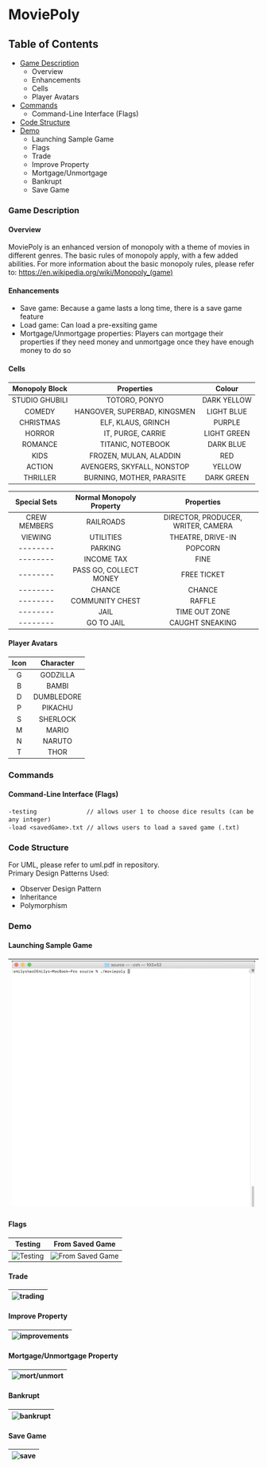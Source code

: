 # MoviePoly

## Table of Contents
* [Game Description](#game-description)
  * Overview
  * Enhancements
  * Cells
  * Player Avatars
* [Commands](#commands)
  * Command-Line Interface (Flags)
* [Code Structure](#code-structure)
* [Demo](#demo)
  * Launching Sample Game
  * Flags
  * Trade
  * Improve Property
  * Mortgage/Unmortgage
  * Bankrupt
  * Save Game

### Game Description
#### Overview
MoviePoly is an enhanced version of monopoly with a theme of movies in different genres. The basic rules of monopoly apply, with a few added abilities. For more information about the basic monopoly rules, please refer to: https://en.wikipedia.org/wiki/Monopoly_(game)
#### Enhancements
* Save game: Because a game lasts a long time, there is a save game feature
* Load game: Can load a pre-exsiting game
* Mortgage/Unmortgage properties: Players can mortgage their properties if they need money and unmortgage once they have enough money to do so
#### Cells
|**Monopoly Block**|**Properties**|**Colour**|
|:-------:|:-------:|:-------:|
|STUDIO GHUBILI|TOTORO, PONYO|DARK YELLOW|
|COMEDY|HANGOVER, SUPERBAD, KINGSMEN|LIGHT BLUE|
|CHRISTMAS|ELF, KLAUS, GRINCH|PURPLE|
|HORROR|IT, PURGE, CARRIE|LIGHT GREEN|
|ROMANCE|TITANIC, NOTEBOOK|DARK BLUE|
|KIDS|FROZEN, MULAN, ALADDIN|RED|
|ACTION|AVENGERS, SKYFALL, NONSTOP|YELLOW|
|THRILLER|BURNING, MOTHER, PARASITE|DARK GREEN|

|**Special Sets**|**Normal Monopoly Property**|**Properties**|
|:-------:|:-------:|:-------:|
|CREW MEMBERS|RAILROADS|DIRECTOR, PRODUCER, WRITER, CAMERA|
|VIEWING|UTILITIES|THEATRE, DRIVE-IN|
|--------|PARKING|POPCORN|
|--------|INCOME TAX|FINE|
|--------|PASS GO, COLLECT MONEY|FREE TICKET|
|--------|CHANCE|CHANCE|
|--------|COMMUNITY CHEST|RAFFLE|
|--------|JAIL|TIME OUT ZONE|
|--------|GO TO JAIL| CAUGHT SNEAKING|
#### Player Avatars
|**Icon**|**Character**|
|:-------:|:-------:|
|G|GODZILLA|
|B|BAMBI|
|D|DUMBLEDORE|
|P|PIKACHU|
|S|SHERLOCK|
|M|MARIO|
|N|NARUTO|
|T|THOR|

### Commands
#### Command-Line Interface (Flags)
```
-testing              // allows user 1 to choose dice results (can be any integer)
-load <savedGame>.txt // allows users to load a saved game (.txt)
```

### Code Structure
For UML, please refer to uml.pdf in repository. <br>
Primary Design Patterns Used:
* Observer Design Pattern
* Inheritance
* Polymorphism

### Demo
#### Launching Sample Game
| ![sample game launch](https://github.com/mice394/MoviePoly/blob/master/gifs/launch.gif) |
|:-------:|
#### Flags
|**Testing**|**From Saved Game**|
|:-------:|:-------:|
| ![Testing](https://github.com/mice394/MoviePoly/blob/master/gifs/testing.gif) | ![From Saved Game](https://github.com/mice394/MoviePoly/blob/master/gifs/savedgame.gif) |
#### Trade
| ![trading](https://github.com/mice394/MoviePoly/blob/master/gifs/trade.gif) |
|:-------:|
#### Improve Property
| ![improvements](https://github.com/mice394/MoviePoly/blob/master/gifs/improve.gif) |
|:-------:|
#### Mortgage/Unmortgage Property
| ![mort/unmort](https://github.com/mice394/MoviePoly/blob/master/gifs/mortgage.gif) |
|:-------:|
#### Bankrupt
| ![bankrupt](https://github.com/mice394/MoviePoly/blob/master/gifs/bankrupt.gif) |
|:-------:|
#### Save Game
| ![save](https://github.com/mice394/MoviePoly/blob/master/gifs/savinggame.gif) |
|:-------:|


